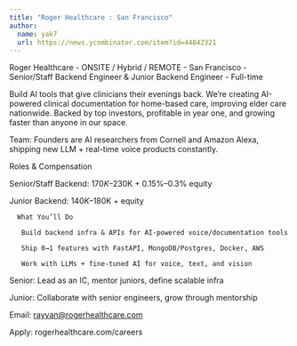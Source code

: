 ```yaml
---
title: "Roger Healthcare : San Francisco"
author:
  name: yak7
  url: https://news.ycombinator.com/item?id=44842321
---
```


<JobNavigation />

Roger Healthcare - ONSITE &#x2F; Hybrid &#x2F; REMOTE - San Francisco - Senior&#x2F;Staff Backend Engineer &amp; Junior Backend Engineer - Full-time

Build AI tools that give clinicians their evenings back. We’re creating AI-powered clinical documentation for home-based care, improving elder care nationwide. Backed by top investors, profitable in year one, and growing faster than anyone in our space.

Team: Founders are AI researchers from Cornell and Amazon Alexa, shipping new LLM + real-time voice products constantly.

Roles &amp; Compensation

Senior&#x2F;Staff Backend: $170K–$230K + 0.15%–0.3% equity

Junior Backend: $140K–$180K + equity

<pre><code>  What You’ll Do

   Build backend infra &amp; APIs for AI-powered voice&#x2F;documentation tools

   Ship 0→1 features with FastAPI, MongoDB&#x2F;Postgres, Docker, AWS

   Work with LLMs + fine-tuned AI for voice, text, and vision
</code></pre>
Senior: Lead as an IC, mentor juniors, define scalable infra

Junior: Collaborate with senior engineers, grow through mentorship

Email: rayyan@rogerhealthcare.com

Apply: rogerhealthcare.com&#x2F;careers
<JobApplication />
